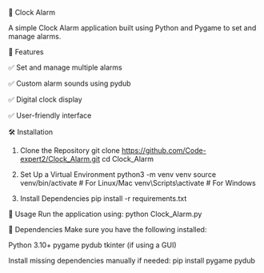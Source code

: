 📌 Clock Alarm

A simple Clock Alarm application built using Python and Pygame to set and manage alarms.

🚀 Features

✅ Set and manage multiple alarms

✅ Custom alarm sounds using pydub

✅ Digital clock display

✅ User-friendly interface

🛠️ Installation
1. Clone the Repository
git clone https://github.com/Code-expert2/Clock_Alarm.git
cd Clock_Alarm

3. Set Up a Virtual Environment
python3 -m venv venv
source venv/bin/activate  # For Linux/Mac
venv\Scripts\activate     # For Windows

5. Install Dependencies
pip install -r requirements.txt


📌 Usage
Run the application using:
python Clock_Alarm.py


🔧 Dependencies
Make sure you have the following installed:

Python 3.10+
pygame
pydub
tkinter (if using a GUI)


Install missing dependencies manually if needed:
pip install pygame pydub
